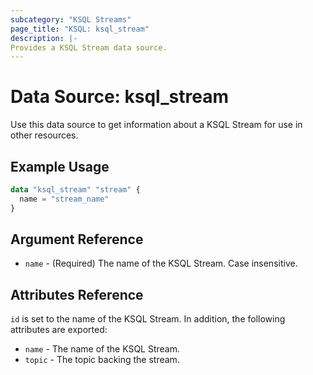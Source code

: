 ```yaml
---
subcategory: "KSQL Streams"
page_title: "KSQL: ksql_stream"
description: |-
Provides a KSQL Stream data source.
---
```


# Data Source: ksql_stream

Use this data source to get information about a KSQL Stream for use in other resources.

## Example Usage

```terraform
data "ksql_stream" "stream" {
  name = "stream_name"
}
```

## Argument Reference

* `name` - (Required) The name of the KSQL Stream. Case insensitive.

## Attributes Reference

`id` is set to the name of the KSQL Stream. In addition, the following attributes
are exported:

* `name` - The name of the KSQL Stream.
* `topic` - The topic backing the stream.
